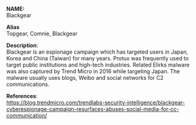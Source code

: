 **NAME:**  
Blackgear  
  
**Alias**  
Topgear, Comnie, Blackgear  
  
**Description**:   
Blackgear is an espionage campaign which has targeted users in Japan, Korea and China (Taiwan) for many years. Protux was frequently used to target public institutions and high-tech industries. Related Elirks malware was also captured by Trend Micro in 2016 while targeting Japan. The malware usually uses blogs, Weibo and social networks for C2 communications.
  
**References**:  
https://blog.trendmicro.com/trendlabs-security-intelligence/blackgear-cyberespionage-campaign-resurfaces-abuses-social-media-for-cc-communication/  

